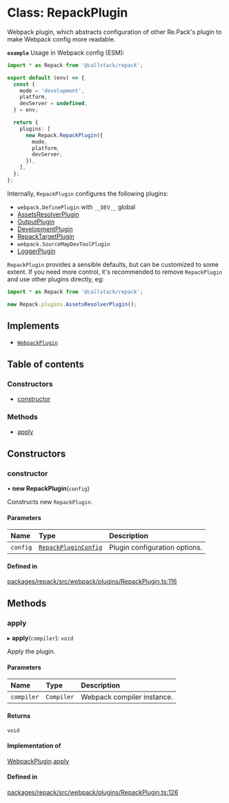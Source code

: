# Class: RepackPlugin

Webpack plugin, which abstracts configuration of other Re.Pack's plugin
to make Webpack config more readable.

**`example`** Usage in Webpack config (ESM):
```ts
import * as Repack from '@callstack/repack';

export default (env) => {
  const {
    mode = 'development',
    platform,
    devServer = undefined,
  } = env;

  return {
    plugins: [
      new Repack.RepackPlugin({
        mode,
        platform,
        devServer,
      }),
    ],
  };
};
```

Internally, `RepackPlugin` configures the following plugins:
- `webpack.DefinePlugin` with `__DEV__` global
- [AssetsResolverPlugin](plugins.AssetsResolverPlugin.md)
- [OutputPlugin](plugins.OutputPlugin.md)
- [DevelopmentPlugin](plugins.DevelopmentPlugin.md)
- [RepackTargetPlugin](plugins.RepackTargetPlugin.md)
- `webpack.SourceMapDevToolPlugin`
- [LoggerPlugin](plugins.LoggerPlugin.md)

`RepackPlugin` provides a sensible defaults, but can be customized to some extent.
If you need more control, it's recommended to remove `RepackPlugin` and use other plugins
directly, eg:
```ts
import * as Repack from '@callstack/repack';

new Repack.plugins.AssetsResolverPlugin();
```

## Implements

- [`WebpackPlugin`](../interfaces/WebpackPlugin.md)

## Table of contents

### Constructors

- [constructor](RepackPlugin.md#constructor)

### Methods

- [apply](RepackPlugin.md#apply)

## Constructors

### constructor

• **new RepackPlugin**(`config`)

Constructs new `RepackPlugin`.

#### Parameters

| Name | Type | Description |
| :------ | :------ | :------ |
| `config` | [`RepackPluginConfig`](../interfaces/RepackPluginConfig.md) | Plugin configuration options. |

#### Defined in

[packages/repack/src/webpack/plugins/RepackPlugin.ts:116](https://github.com/callstack/repack/blob/1d9a1bb/packages/repack/src/webpack/plugins/RepackPlugin.ts#L116)

## Methods

### apply

▸ **apply**(`compiler`): `void`

Apply the plugin.

#### Parameters

| Name | Type | Description |
| :------ | :------ | :------ |
| `compiler` | `Compiler` | Webpack compiler instance. |

#### Returns

`void`

#### Implementation of

[WebpackPlugin](../interfaces/WebpackPlugin.md).[apply](../interfaces/WebpackPlugin.md#apply)

#### Defined in

[packages/repack/src/webpack/plugins/RepackPlugin.ts:126](https://github.com/callstack/repack/blob/1d9a1bb/packages/repack/src/webpack/plugins/RepackPlugin.ts#L126)
